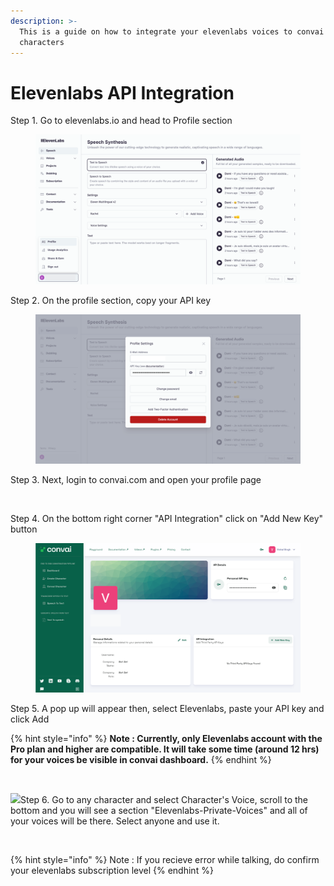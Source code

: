 ```yaml
---
description: >-
  This is a guide on how to integrate your elevenlabs voices to convai
  characters
---
```


# Elevenlabs API Integration

Step 1.  Go to elevenlabs.io and head to Profile section

<figure><img src="../.gitbook/assets/Untitled design (5) (2).png" alt=""><figcaption></figcaption></figure>

Step 2. On the profile section, copy your API key

<figure><img src="../.gitbook/assets/Untitled design (4).png" alt=""><figcaption></figcaption></figure>

Step 3. Next, login to convai.com and open your profile page

<figure><img src="https://files.gitbook.com/v0/b/gitbook-x-prod.appspot.com/o/spaces%2FtvHXv9Cpl8QzA5tY9MJh%2Fuploads%2FAJxT96IvZIPOhEMg3M5G%2FScreenshot%202024-02-06%20at%206.45.04%E2%80%AFPM.png?alt=media&#x26;token=9103ac42-6597-48d8-8e0f-c429acfaaa49" alt=""><figcaption></figcaption></figure>

Step 4. On the bottom right corner "API Integration" click on "Add New Key" button

<figure><img src="../.gitbook/assets/Untitled design (2).png" alt=""><figcaption></figcaption></figure>

Step 5. A pop up will appear then, select Elevenlabs, paste your API key and click Add

{% hint style="info" %}
**Note : Currently, only Elevenlabs account with the Pro plan and higher are compatible. It will take some time (around 12 hrs) for your voices be visible in convai dashboard.**
{% endhint %}

<figure><img src="https://files.gitbook.com/v0/b/gitbook-x-prod.appspot.com/o/spaces%2FtvHXv9Cpl8QzA5tY9MJh%2Fuploads%2Fs8EbPIU1l9PpKRJNuseC%2FScreenshot%202024-02-06%20at%206.48.43%E2%80%AFPM.png?alt=media&#x26;token=774991bb-c41a-4743-afed-6e0094850c81" alt=""><figcaption></figcaption></figure>

![](<../.gitbook/assets/spaces\_tvHXv9Cpl8QzA5tY9MJh\_uploads\_TXs8m6sfTkHUGY88wCg1\_Screenshot 2024-02-06 at 6.webp>)Step 6. Go to any character and select Character's Voice, scroll to the bottom and you will see a section "Elevenlabs-Private-Voices" and all of your voices will be there. Select anyone and use it.

<figure><img src="https://files.gitbook.com/v0/b/gitbook-x-prod.appspot.com/o/spaces%2FtvHXv9Cpl8QzA5tY9MJh%2Fuploads%2FS9INCC48hKOpkP85fLXI%2FScreenshot%202024-02-06%20at%207.04.09%E2%80%AFPM.png?alt=media&#x26;token=f0168791-2e67-49fe-bc8b-21eee468870b" alt=""><figcaption></figcaption></figure>

{% hint style="info" %}
Note : If you recieve error while talking, do confirm your elevenlabs subscription level
{% endhint %}
